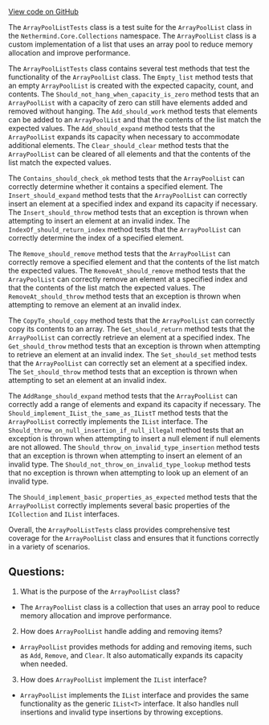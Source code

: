 [View code on GitHub](https://github.com/NethermindEth/nethermind/src/Nethermind/Nethermind.Core.Test/Collections/ArrayPoolListTests.cs)

The `ArrayPoolListTests` class is a test suite for the `ArrayPoolList` class in the `Nethermind.Core.Collections` namespace. The `ArrayPoolList` class is a custom implementation of a list that uses an array pool to reduce memory allocation and improve performance. 

The `ArrayPoolListTests` class contains several test methods that test the functionality of the `ArrayPoolList` class. The `Empty_list` method tests that an empty `ArrayPoolList` is created with the expected capacity, count, and contents. The `Should_not_hang_when_capacity_is_zero` method tests that an `ArrayPoolList` with a capacity of zero can still have elements added and removed without hanging. The `Add_should_work` method tests that elements can be added to an `ArrayPoolList` and that the contents of the list match the expected values. The `Add_should_expand` method tests that the `ArrayPoolList` expands its capacity when necessary to accommodate additional elements. The `Clear_should_clear` method tests that the `ArrayPoolList` can be cleared of all elements and that the contents of the list match the expected values. 

The `Contains_should_check_ok` method tests that the `ArrayPoolList` can correctly determine whether it contains a specified element. The `Insert_should_expand` method tests that the `ArrayPoolList` can correctly insert an element at a specified index and expand its capacity if necessary. The `Insert_should_throw` method tests that an exception is thrown when attempting to insert an element at an invalid index. The `IndexOf_should_return_index` method tests that the `ArrayPoolList` can correctly determine the index of a specified element. 

The `Remove_should_remove` method tests that the `ArrayPoolList` can correctly remove a specified element and that the contents of the list match the expected values. The `RemoveAt_should_remove` method tests that the `ArrayPoolList` can correctly remove an element at a specified index and that the contents of the list match the expected values. The `RemoveAt_should_throw` method tests that an exception is thrown when attempting to remove an element at an invalid index. 

The `CopyTo_should_copy` method tests that the `ArrayPoolList` can correctly copy its contents to an array. The `Get_should_return` method tests that the `ArrayPoolList` can correctly retrieve an element at a specified index. The `Get_should_throw` method tests that an exception is thrown when attempting to retrieve an element at an invalid index. The `Set_should_set` method tests that the `ArrayPoolList` can correctly set an element at a specified index. The `Set_should_throw` method tests that an exception is thrown when attempting to set an element at an invalid index. 

The `AddRange_should_expand` method tests that the `ArrayPoolList` can correctly add a range of elements and expand its capacity if necessary. The `Should_implement_IList_the_same_as_IListT` method tests that the `ArrayPoolList` correctly implements the `IList` interface. The `Should_throw_on_null_insertion_if_null_illegal` method tests that an exception is thrown when attempting to insert a null element if null elements are not allowed. The `Should_throw_on_invalid_type_insertion` method tests that an exception is thrown when attempting to insert an element of an invalid type. The `Should_not_throw_on_invalid_type_lookup` method tests that no exception is thrown when attempting to look up an element of an invalid type. 

The `Should_implement_basic_properties_as_expected` method tests that the `ArrayPoolList` correctly implements several basic properties of the `ICollection` and `IList` interfaces. 

Overall, the `ArrayPoolListTests` class provides comprehensive test coverage for the `ArrayPoolList` class and ensures that it functions correctly in a variety of scenarios.
## Questions: 
 1. What is the purpose of the `ArrayPoolList` class?
- The `ArrayPoolList` class is a collection that uses an array pool to reduce memory allocation and improve performance.

2. How does `ArrayPoolList` handle adding and removing items?
- `ArrayPoolList` provides methods for adding and removing items, such as `Add`, `Remove`, and `Clear`. It also automatically expands its capacity when needed.

3. How does `ArrayPoolList` implement the `IList` interface?
- `ArrayPoolList` implements the `IList` interface and provides the same functionality as the generic `IList<T>` interface. It also handles null insertions and invalid type insertions by throwing exceptions.